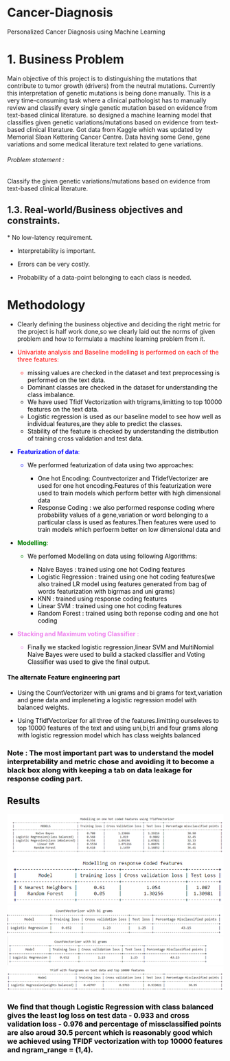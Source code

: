 # Cancer-Diagnosis
Personalized Cancer Diagnosis using Machine Learning

<h1>1. Business Problem</h1>
<p>Main objective of this project is to distinguishing the mutations that contribute to tumor growth (drivers) from the neutral mutations. Currently this interpretation of genetic mutations is being done manually. This is a very time-consuming task where a clinical pathologist has to manually review and classify every single genetic mutation based on evidence from text-based clinical literature. so designed a machine learning model that classifies given genetic variations/mutations based on evidence from text-based clinical literature. Got data from Kaggle which was updated by Memorial Sloan Kettering Cancer Centre. Data having some Gene, gene variations and some medical literature text related to gene variations.</p>

<h6> Problem statement : </h6>
<p> Classify the given genetic variations/mutations based on evidence from text-based clinical literature. </p>

<h2>1.3. Real-world/Business objectives and constraints.</h2>
* No low-latency requirement.

* Interpretability is important.

* Errors can be very costly.

* Probability of a data-point belonging to each class is needed.

# Methodology


- Clearly defining the business objective and deciding the right metric for the project is half work done,so we clearly laid out the norms of given problem and how to formulate a machine learning problem from it.


- <font color = 'red'>Univariate analysis and Baseline modelling  is performed on each of the three features:
    
    - <font color = 'black'> missing values are checked in the dataset and text preprocessing is performed on the text data.
    - Dominant classes are checked in the dataset for understanding the class imbalance.
    - We have used Tfidf Vectorization with trigrams,limitting to top 10000 features on the text data.
    - Logistic regression is used as our baseline model to see how well as individual features,are they able to predict the classes.
    - Stability of the feature is checked by understanding the distribution of training cross validation and test data.
    

- <font color = 'blue'>__Featurization of data__:
    - <font color = 'black'> We performed featurization of data using two approaches:
        - One hot Encoding: Countvectorizer and TfidefVectorizer are used for one hot encoding.Features of this featurization were used to train models which perform better with high dimensional data
        - Response Coding : we also performed response coding where probability values of a gene,variation or word
            belonging to a particular class is used as features.Then features were used to train models which perfoerm better on low dimensional data and 
    
    
- <font color = 'green' > __Modelling__:
    - <font color = 'black'> We perfomed Modelling on data using following Algorithms:
        - Naive Bayes : trained using one hot Coding features
        - Logistic Regression : trained using one hot coding features(we also trained LR model using features generated from bag of words featurization with bigrmas and uni grams)
        - KNN : trained using response coding features
        - Linear SVM : trained using one hot coding features
        - Random Forest : trained using both reponse coding and one hot coding
    
    
 
- <font color = 'violet'> __Stacking and Maximum voting Classifier__ :
    - <font color = 'black'>Finally we stacked logistic regression,linear SVM and MultiNomial Naive Bayes were used to build a stacked classifier
    and Voting Classifier was used to give the final output.
    
    
    
    
#### The alternate Feature engineering part

- Using the CountVectorizer with uni grams and bi grams for text,variation and gene data and impleneting a logistic regression model with balanced weights.

- Using TfidfVectorizer for all three of the features.limitting ourseleves to top 10000 features of the text and using uni,bi,tri and four grams along with logistic regression model which has class weights balanced
    
### Note : The most important part was to understand the model interpretability and metric chose and avoiding it to become a black box along with keeping a tab on data leakage for response coding part.
            
## Results 
<img src = https://github.com/apoorva-menon/Cancer-Diagnosis/blob/master/Results/Capture1.PNG>
<img src = https://github.com/apoorva-menon/Cancer-Diagnosis/blob/master/Results/Capture2.PNG>
<img src = https://github.com/apoorva-menon/Cancer-Diagnosis/blob/master/Results/Capture3.PNG>
<img src = https://github.com/apoorva-menon/Cancer-Diagnosis/blob/master/Results/Capture4.PNG>
<img src = https://github.com/apoorva-menon/Cancer-Diagnosis/blob/master/Results/Capture5.PNG>

### We find that though Logistic Regression with class balanced gives the least log loss on test data - 0.933 and cross validation loss - 0.976 and percentage of missclassified points are also aroud 30.5 percent which is reasonably good which we achieved using TFIDF vectorization with top 10000 features and ngram_range = (1,4).
